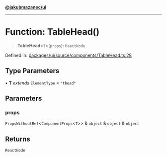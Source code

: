 [**@jakubmazanec/ui**](../README.md)

---

# Function: TableHead()

> **TableHead**\<`T`\>(`props`): `ReactNode`

Defined in:
[packages/ui/source/components/TableHead.ts:28](https://github.com/jakubmazanec/tools/blob/adfe44f908094c1d1cdf19837842b33066bbd9d7/packages/ui/source/components/TableHead.ts#L28)

## Type Parameters

• **T** _extends_ `ElementType` = `"thead"`

## Parameters

### props

`PropsWithoutRef`\<`ComponentProps`\<`T`\>\> & `object` & `object` & `object`

## Returns

`ReactNode`
